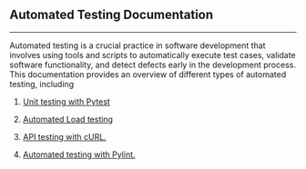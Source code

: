 ## **Automated Testing Documentation**

---

Automated testing is a crucial practice in software development that involves using tools and scripts to automatically execute test cases, validate software functionality, and detect defects early in the development process. This documentation provides an overview of different types of automated testing, including

1. [Unit testing with Pytest](Automated-Testing-Pytest)

2. [Automated Load testing](Automated-Load-Testing)

3. [API testing with cURL.](Curl-sh)

4. [Automated testing with Pylint.](pylint)
